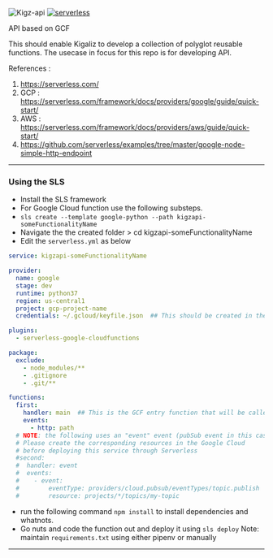 ![Kigz-api](https://img.shields.io/badge/Kigaliz--analytics-red) [![serverless](http://public.serverless.com/badges/v3.svg)](http://www.serverless.com)

API based on GCF

This should enable Kigaliz to develop a collection of polyglot reusable functions.
The usecase in focus for this repo is for developing API.

References : 
1. https://serverless.com/
2. GCP : https://serverless.com/framework/docs/providers/google/guide/quick-start/
3. AWS : https://serverless.com/framework/docs/providers/aws/guide/quick-start/
4. https://github.com/serverless/examples/tree/master/google-node-simple-http-endpoint

***
### Using the SLS

* Install the SLS framework 
* For Google Cloud function use the following substeps.
 * `sls create --template google-python --path kigzapi-someFunctionalityName`
 * Navigate the the created folder > cd kigzapi-someFunctionalityName
 * Edit the `serverless.yml` as below
```yml
service: kigzapi-someFunctionalityName

provider:
  name: google
  stage: dev
  runtime: python37
  region: us-central1
  project: gcp-project-name
  credentials: ~/.gcloud/keyfile.json  ## This should be created in the first step of sls setup

plugins:
  - serverless-google-cloudfunctions

package:
  exclude:
    - node_modules/**
    - .gitignore
    - .git/**

functions:
  first:
    handler: main  ## This is the GCF entry function that will be called when the GCF is invoked
    events:
      - http: path
  # NOTE: the following uses an "event" event (pubSub event in this case).
  # Please create the corresponding resources in the Google Cloud
  # before deploying this service through Serverless
  #second:
  #  handler: event
  #  events:
  #    - event:
  #        eventType: providers/cloud.pubsub/eventTypes/topic.publish
  #        resource: projects/*/topics/my-topic
```


 * run the following command `npm install` to install dependencies and whatnots.
 * Go nuts and code the function out and deploy it using `sls deploy`
   Note: maintain `requirements.txt` using either pipenv or manually

***
